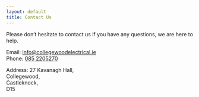 ```yaml
---
layout: default
title: Contact Us
---
```

Please don’t hesitate to contact us if you have any questions, we are here to help.

Email: [info@collegewoodelectrical.ie](mailto:info@collegewoodelectrical.ie)\
Phone: [085 2205270](tel:+353852205270)



Address:  27 Kavanagh Hall,\
Collegewood,\
Castleknock,\
D15
